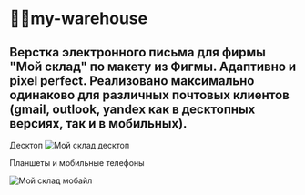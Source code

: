 # 📲📃my-warehouse
## Верстка электронного письма для фирмы "Мой склад" по макету из Фигмы. Адаптивно и pixel perfect. Реализовано максимально одинаково для различных почтовых клиентов (gmail, outlook, yandex как в десктопных версиях, так и в мобильных). 

Десктоп
![Мой склад десктоп](https://user-images.githubusercontent.com/110754881/221090224-3a51a3a3-d27a-4653-8053-bd946a456e3b.png)

Планшеты и мобильные телефоны

![Мой склад мобайл](https://user-images.githubusercontent.com/110754881/221090297-9c3e9aab-7784-4a84-b4e5-1f3da3f54167.png)
